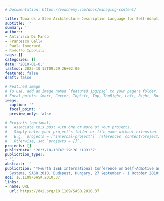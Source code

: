 ```yaml
---
# Documentation: https://wowchemy.com/docs/managing-content/

title: Towards a Stem Architecture Description Language for Self-Adaptive Systems
subtitle: ''
summary: ''
authors:
- Antinisca Di Marco
- Francesco Gallo
- Paola Inverardi
- Rodolfo Ippoliti
tags: []
categories: []
date: '2010-01-01'
lastmod: 2023-10-13T09:29:26+02:00
featured: false
draft: false

# Featured image
# To use, add an image named `featured.jpg/png` to your page's folder.
# Focal points: Smart, Center, TopLeft, Top, TopRight, Left, Right, BottomLeft, Bottom, BottomRight.
image:
  caption: ''
  focal_point: ''
  preview_only: false

# Projects (optional).
#   Associate this post with one or more of your projects.
#   Simply enter your project's folder or file name without extension.
#   E.g. `projects = ["internal-project"]` references `content/project/deep-learning/index.md`.
#   Otherwise, set `projects = []`.
projects: []
publishDate: '2023-10-13T07:29:26.118313Z'
publication_types:
- '1'
abstract: ''
publication: '*Fourth IEEE International Conference on Self-Adaptive and Self-Organizing
  Systems, SASO 2010, Budapest, Hungary, 27 September - 1 October 2010*'
doi: 10.1109/SASO.2010.37
links:
- name: URL
  url: https://doi.org/10.1109/SASO.2010.37
---
```

